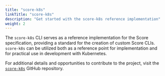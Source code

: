 ```yaml
---
title: "score-k8s"
linkTitle: "score-k8s"
description: "Get started with the score-k8s reference implementation"
weight: 2
---
```


The `score-k8s` CLI serves as a reference implementation for the Score specification, providing a standard for the creation of custom Score CLIs. `score-k8s` can be utilized both as a reference point for implementation and for practical use in development with Kubernetes.

For additional details and opportunities to contribute to the project, visit the [`score-k8s`](https://github.com/score-spec/score-k8s) GitHub repository.
